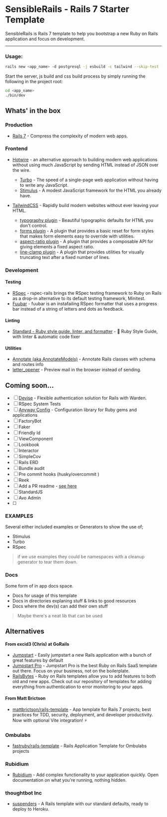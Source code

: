 # SensibleRails - Rails 7 Starter Template
      
SensibleRails is Rails 7 template to help you bootstrap a new Ruby on Rails application and focus on development.

___

### Usage:

```bash
rails new <app_name> -d postgresql -j esbuild -c tailwind --skip-test -m "https://raw.githubusercontent.com/davidteren/basic_rails_starter_template/main/template.rb"
```

Start the server, js build and css build process by simply running the following in the project root:
```bash
cd <app_name>
./bin/dev
```
                    
## Whats' in the box
 
### Production 

- [Rails 7](https://rubyonrails.org/) - Compress the complexity of modern web apps.

### Frontend

- [Hotwire](https://hotwired.dev/) - an alternative approach to building modern web applications without using much JavaScript by sending HTML instead of JSON over the wire.
  - [Turbo](https://turbo.hotwired.dev/) - The speed of a single-page web application without having to write any JavaScript.
  - [Stimulus](https://stimulus.hotwired.dev/) - A modest JavaScript framework for the HTML you already have.
 
- [TailwindCSS](https://tailwindcss.com/) - Rapidly build modern websites without ever leaving your HTML.
  - [typography plugin](https://tailwindcss.com/docs/typography-plugin) - Beautiful typographic defaults for HTML you don't control.
  - [forms plugin](https://github.com/tailwindlabs/tailwindcss-forms) - A plugin that provides a basic reset for form styles that makes form elements easy to override with utilities.
  - [aspect-ratio plugin](https://github.com/tailwindlabs/tailwindcss-aspect-ratio) - A plugin that provides a composable API for giving elements a fixed aspect ratio.
  - [line-clamp plugin](https://github.com/tailwindlabs/tailwindcss-line-clamp) - A plugin that provides utilities for visually truncating text after a fixed number of lines.

### Development
                 
#### Testing
  
 - [RSpec](https://github.com/rspec/rspec-rails) - rspec-rails brings the RSpec testing framework to Ruby on Rails as a drop-in alternative to its default testing framework, Minitest.
 - [Fuubar](https://github.com/thekompanee/fuubar) - fuubar is an instafailing RSpec formatter that uses a progress bar instead of a string of letters and dots as feedback.

#### Linting

  - [Standard - Ruby style guide, linter, and formatter](https://github.com/testdouble/standard) - 🌟 Ruby Style Guide, with linter & automatic code fixer

#### Utilities
          
- [Annotate (aka AnnotateModels)](https://github.com/ctran/annotate_models) - Annotate Rails classes with schema and routes info
- [letter_opener](https://github.com/ryanb/letter_opener) - Preview mail in the browser instead of sending.

## Coming soon...

- [ ] [Devise](https://github.com/heartcombo/devise) - Flexible authentication solution for Rails with Warden.
- [ ] RSpec System Tests 
- [ ] [Anyway Config](https://github.com/palkan/anyway_config) - Configuration library for Ruby gems and applications
- [ ] FactoryBot
- [ ] Faker
- [ ] Friendly Id
- [ ] ViewComponent
- [ ] Lookbook
- [ ] Interactor
- [ ] SimpleCov
- [ ] Rails ERD
- [ ] Bundle audit
- [ ] Pre commit hooks (husky/overcommit )
- [ ] Reek
- [ ] Add a PR readme - [see here](https://github.com/fastruby/rails-template/blob/main/pull_request_template.md)
- [ ] StandardJS
- [ ] Avo Admin
- [ ]
 
    
### EXAMPLES

 Several either included examples or Generators to show the use of;
 - Stimulus
 - Turbo
 - RSpec

> if we use examples they could be namespaces with a cleanup generator to tear them down.

### Docs

Some form of in app docs space.

 - Docs for usage of this template
 - Docs in directories explaning stuff & links to good resources
 - Docs where the dev(s) can add their own stuff

> Maybe there's a neat lib that can be used 

   

## Alternatives
   
  #### From excid3 (Chris) at GoRails 
- [Jumpstart](https://github.com/excid3/jumpstart) - Easily jumpstart a new Rails application with a bunch of great features by default 
- [Jumpstart Pro](https://jumpstartrails.com/) - Jumpstart Pro is the best Ruby on Rails SaaS template out there. Focus on your business, not on the boilerplate.
- [RailsBytes](https://railsbytes.com/) - Ruby on Rails templates allow you to add features to both old and new apps. Check out our repository of templates for adding everything from authentication to error monitoring to your apps.

#### From Matt Brictson
- [mattbrictson/rails-template](https://github.com/mattbrictson/rails-template) - App template for Rails 7 projects; best practices for TDD, security, deployment, and developer productivity. Now with optional Vite integration! ⚡️

### Ombulabs

- [fastruby/rails-template](https://github.com/fastruby/rails-template) - Rails Application Template for Ombulabs projects

### Rubidium

- [Rubidium](https://www.rubidium.io/) - Add complex functionality to your application quickly. Open documentation on what you're running, nothing hidden.

### thoughtbot Inc

- [suspenders](https://github.com/thoughtbot/suspenders) - A Rails template with our standard defaults, ready to deploy to Heroku.
